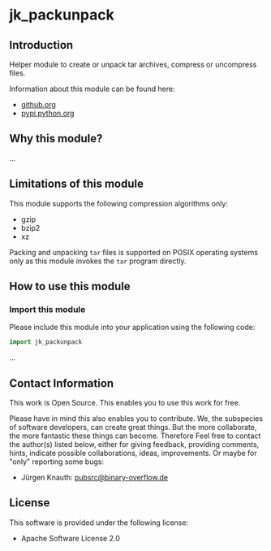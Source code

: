 jk_packunpack
==========

Introduction
------------

Helper module to create or unpack tar archives, compress or uncompress files.

Information about this module can be found here:

* [github.org](https://github.com/jkpubsrc/python-module-jk-packunpack)
* [pypi.python.org](https://pypi.python.org/pypi/jk_packunpack)

Why this module?
----------------

...

Limitations of this module
--------------------------

This module supports the following compression algorithms only:
* gzip
* bzip2
* xz

Packing and unpacking `tar` files is supported on POSIX operating systems only
as this module invokes the `tar` program directly.

How to use this module
----------------------

### Import this module

Please include this module into your application using the following code:

```python
import jk_packunpack
```

...

Contact Information
-------------------

This work is Open Source. This enables you to use this work for free.

Please have in mind this also enables you to contribute. We, the subspecies of software developers, can create great things. But the more collaborate, the more fantastic these things can become. Therefore Feel free to contact the author(s) listed below, either for giving feedback, providing comments, hints, indicate possible collaborations, ideas, improvements. Or maybe for "only" reporting some bugs:

* Jürgen Knauth: pubsrc@binary-overflow.de

License
-------

This software is provided under the following license:

* Apache Software License 2.0



